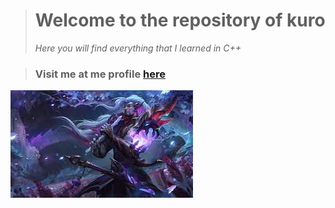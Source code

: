 ># **Welcome to the repository of kuro**
>_Here you will find everything that I learned in C++_

>### Visit me at me profile [here](https://github.com/UP210630)
![Imagen 2](/Imagenes/descarga.jpeg)

